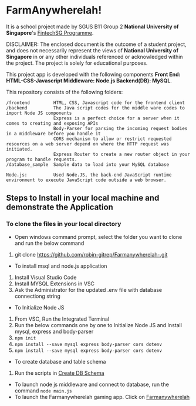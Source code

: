 # FarmAnywherelah!

It is a school project made by SGUS B11 Group 2 **National University of Singapore**'s [FintechSG Programme](https://fintechlab.nus.edu.sg/nus-fintechsg-programme/).

DISCLAIMER: The enclosed document is the outcome of a student project, and does not necessarily represent the views of **National University of Singapore** in or any other individuals referenced or acknowledged within the project. The project is solely for educational purposes. 

This project app is developed with the following components **Front End: HTML-CSS-Javascript Middleware: Node.js Backend(DB): MySQL**.

This repository consists of the following folders:
```
/frontend         HTML, CSS, Javascript code for the frontend client
/backend          The Java script codes for the middle ware codes to import Node JS components 
                  Express is a perfect choice for a server when it comes to creating and exposing APIs
                  Body-Parser for parsing the incoming request bodies in a middleware before you handle it
                  CORS mechanism to allow or restrict requested resources on a web server depend on where the HTTP request was initiated.
                  Express Router to create a new router object in your program to handle requests.
/database_sample  Sample data to load into your MySQL database

Node.js:          Used Node.JS, the back-end JavaScript runtime environment to execute JavaScript code outside a web browser.
```

## Steps to Install in your local machine and demonstrate the Application

### To clone the files in your local directory
* Open windows command prompt, select the folder you want to clone and run the below command
1. git clone https://github.com/robin-gitrep/Farmanywherelah-.git
* To install msql and node.js application
1. Install Visual Studio Code
1. Install MYSQL Extensions in VSC
1. Ask the Administrator for the updated .env file with database connectiong string
* To Initialize Node JS
1. From VSC, Run the Integrated Terminal
1. Run the below commands one by one to Initialize Node JS and Install mysql, express and body-parser
1. `npm init`
1. `npm install --save mysql express body-parser cors dotenv`
1. `npm install --save mysql express body-parser cors dotenv` 
* To create database and table schema
1. Run the scripts in [Create DB Schema](https://github.com/robin-gitrep/Wiki/blob/main/SQL_DB_Scripts.sql)
* To launch node js middleware and connect to database, run the command
`node main.js`
* To launch the Farmanywherelah gaming app. Click on [Farmanywherelah](http://localhost:3000/index.html)

